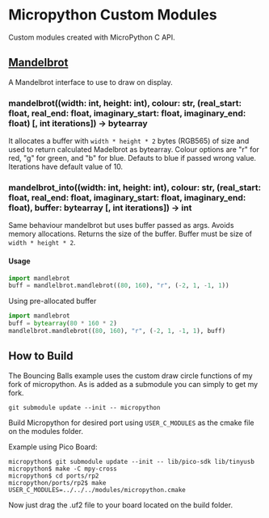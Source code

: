 # Micropython Custom Modules

Custom modules created with MicroPython C API.


## [Mandelbrot](https://en.wikipedia.org/wiki/Mandelbrot_set)

A Mandelbrot interface to use to draw on display.

### mandelbrot((width: int, height: int), colour: str, (real_start: float, real_end: float, imaginary_start: float, imaginary_end: float) [, int iterations]) -> bytearray

It allocates a buffer with `width * height * 2` bytes (RGB565) of size and used to return calculated Madelbrot as bytearray.
Colour options are "r" for red, "g" for green, and "b" for blue. Defauts to blue if passed wrong value. Iterations have default value of 10.


### mandelbrot_into((width: int, height: int), colour: str, (real_start: float, real_end: float, imaginary_start: float, imaginary_end: float), buffer: bytearray [, int iterations]) -> int

Same behaviour mandelbrot but uses buffer passed as args. Avoids memory allocations. Returns the size of the buffer. Buffer must be size of `width * height * 2`.

#### Usage

```py
import mandlebrot
buff = mandlelbrot.mandlebrot((80, 160), "r", (-2, 1, -1, 1))
```

Using pre-allocated buffer
```py
import mandlebrot
buff = bytearray(80 * 160 * 2)
mandlelbrot.mandlebrot((80, 160), "r", (-2, 1, -1, 1), buff)
```

## How to Build

The Bouncing Balls example uses the custom draw circle functions of my fork of micropython. As is added as a submodule you can simply to get my fork.
```
git submodule update --init -- micropython
```

Build Micropython for desired port using `USER_C_MODULES` as the cmake file on the modules folder.

Example using Pico Board:
```shell
micropython$ git submodule update --init -- lib/pico-sdk lib/tinyusb
micropython$ make -C mpy-cross
micropython$ cd ports/rp2
micropython/ports/rp2$ make USER_C_MODULES=../../../modules/micropython.cmake 
```

Now just drag the .uf2 file to your board located on the build folder.
